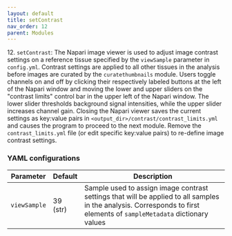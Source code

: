 ```yaml
---
layout: default
title: setContrast
nav_order: 12
parent: Modules
---
```


12\. `setContrast`: The Napari image viewer is used to adjust image contrast settings on a reference tissue specified by the `viewSample` parameter in `config.yml`. Contrast settings are applied to all other tissues in the analysis before images are curated by the `curatethumbnails` module. Users toggle channels on and off by clicking their respectively labeled buttons at the left of the Napari window and moving the lower and upper sliders on the "contrast limits" control bar in the upper left of the Napari window. The lower slider thresholds background signal intensities, while the upper slider increases channel gain. Closing the Napari viewer saves the current settings as key:value pairs in `<output_dir>/contrast/contrast_limits.yml` and causes the program to proceed to the next module. Remove the `contrast_limits.yml` file (or edit specific key:value pairs) to re-define image contrast settings.

### YAML configurations

| Parameter | Default | Description |
| --- | --- | --- |
| `viewSample` | 39 (str) | Sample used to assign image contrast settings that will be applied to all samples in the analysis. Corresponds to first elements of `sampleMetadata` dictionary values |
